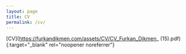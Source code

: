 ```yaml
---
layout: page
title: CV
permalink: /cv/
---
```


[CV](https://furkandikmen.com/assets/CV/CV_Furkan_Dikmen_ (15).pdf){:target="_blank" rel="noopener noreferrer"}

